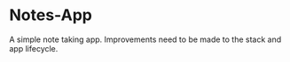 # Notes-App

A simple note taking app. Improvements need to be made to the stack and app lifecycle.

